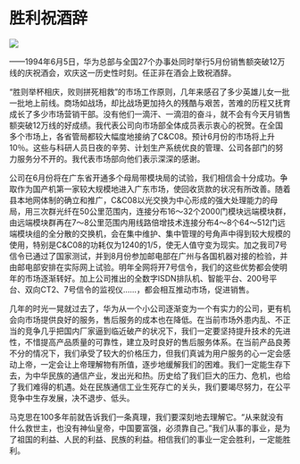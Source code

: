 # 胜利祝酒辞
<img class="pv" src="https://api.visitor.plantree.me/visitor-badge/pv?namespace=plantree.me&key=renzhengfei-speeches/./docs/speeches/1994/06/胜利祝酒辞.md">


——1994年6月5日，华为总部与全国27个办事处同时举行5月份销售额突破12万线的庆祝酒会，欢庆这一历史性时刻。任正非在酒会上致祝酒辞。

“胜则举杯相庆，败则拼死相救”的市场工作原则，几年来感召了多少英雄儿女一批一批地上前线。商场如战场，却比战场更加持久的残酷与艰苦，苦难的历程又抚育成长了多少市场营销干部。没有他们一滴汗、一滴泪的奋斗，就不会有今天月销售额突破12万线的好成绩。我代表公司向市场部全体成员表示衷心的祝贺。在全国多个市场上，各省管局都较大幅度地接纳了C&C08。预计6月份的市场将上升10％。这些与科研人员日夜的辛劳、计划生产系统优良的管理、公司各部门的努力服务分不开的。我代表市场部向他们表示深深的感谢。

公司在6月份将在广东省开通多个母局带模块局的试验，我们相信会十分成功。争取作为国产机第一家较大规模地进入广东市场，使回收货款的状况有所改善。随着县本地网体制的确立和推广，C&C08以光交换为中心形成的强大处理能力的母局，用三次群光纤在50公里范围内，连接分布16～32个2000门模块远端模块群，由远端模块群再在7～8公里范围内用线路倍增技术连接分布4～8个64～512门远端模块组的全分散的交换机，会在集中维护、集中管理的号角声中得到较大规模的使用，特别是C&C08的功耗仅为1240的1/5，使无人值守变为现实。加之我司7号信令已通过了国家测试，并到8月份参加邮电部在广州与各国机器对接的检验，并由邮电部安排在实际网上试验。明年全网将开7号信令，我们的这些优势都会使明年的市场逐渐转好。加上公司推出的全数字ISDN排队机、智能平台、200号平台、双向CT2、7号信令的监视仪……，都会相互推动市场，促进销售。

几年的时光一晃就过去了，华为从一个小公司逐渐变为一个有实力的公司，更有机会向市场提供良好的服务，售后服务的成本也在降低。在当前市场外患内乱、不正当的竞争几乎把国内厂家逼到临近破产的状况下，我们一定要坚持提升技术的先进性，不惜提高产品质量的可靠性，建立及时良好的售后服务体系。在当前产品良莠不分的情况下，我们承受了较大的价格压力，但我们真诚为用户服务的心一定会感动上帝，一定会让上帝理解物有所值，逐步地缓解我们的困难。我们一定能生存下去，为中华民族的通信产业，发出光和热。历史给了我们巨大的压力、危机，也给了我们难得的机遇。处在民族通信工业生死存亡的关头，我们要竭尽努力，在公平竞争中生存发展，决不退步、低头。

马克思在100多年前就告诉我们一条真理，我们要深刻地去理解它。“从来就没有什么救世主，也没有神仙皇帝，中国要富强，必须靠自己。”我们从事的事业，是为了祖国的利益、人民的利益、民族的利益。相信我们的事业一定会胜利，一定能胜利。
